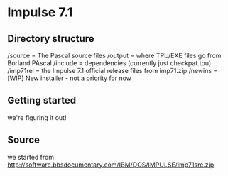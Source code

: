 # Impulse 7.1

## Directory structure

/source		= The Pascal source files
/output		= where TPU/EXE files go from Borland PAscal
/include	= dependencies (currently just checkpat.tpu)
/imp71rel	= the Impulse 7.1 official release files from imp71.zip
/newins		= [WIP] New installer - not a priority for now

## Getting started

we're figuring it out!

## Source

we started from http://software.bbsdocumentary.com/IBM/DOS/IMPULSE/imp71src.zip

